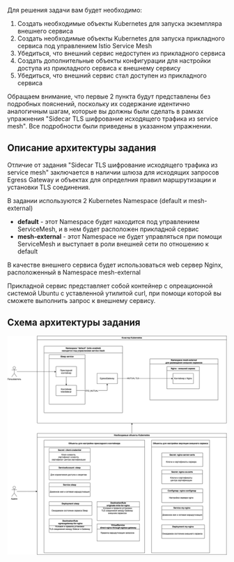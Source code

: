 Для решения задачи вам будет необходимо:

1. Создать необходимые объекты Kubernetes для запуска экземпляра внешнего сервиса
1. Создать необходимые объекты Kubernetes для запуска прикладного сервиса под управлением Istio Service Mesh
1. Убедиться, что внешний сервис недоступен из прикладного сервиса
1. Создать дополнительные объекты конфигурации для настройки доступа из прикладного сервиса к внешнему сервису
1. Убедиться, что внешний сервис стал доступен из прикладного сервиса

Обращаем внимание, что первые 2 пункта будут представлены без подробных пояснений, поскольку их содержание идентично аналогичным шагам, которые вы должны были сделать в рамках упражнения "Sidecar TLS шифрование исходящего трафика из serviсe mesh". Все подробности были приведены в указанном упражнении.

## Описание архитектуры задания

Отличие от задания "Sidecar TLS шифрование исходящего трафика из serviсe mesh" заключается в наличии шлюза для исходящих запросов Egress Gateway и объектах для определния правил маршрутизации и установки TLS соединения. 

В задании используются 2 Kubernetes Namespace (default и mesh-external)

* **default** - этот Namespace будет находится под управлением ServiceMesh, и в нем будет расположен прикладной сервис
* **mesh-external** - этот Namespace не будет управляться при помощи ServiceMesh и выступает в роли внешней сети по отношению к default

В качестве внешнего сервиса будет использоваться web сервер Nginx,  расположенный в Namespace mesh-external

Прикладной сервис представляет собой контейнер с опреационной системой Ubuntu c уставленной утилитой curl, при помощи которой вы сможете выполнить запрос к внешнему сервису. 

## Схема архитектуры задания

![App_](./assets/architecture.png)